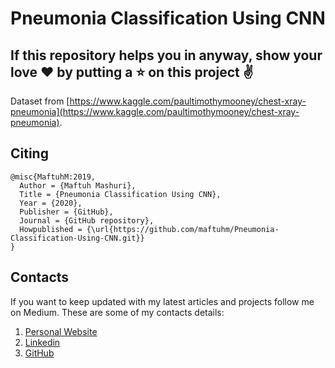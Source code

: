 # Pneumonia Classification Using CNN

## If this repository helps you in anyway, show your love :heart: by putting a :star: on this project :v:

Dataset from [https://www.kaggle.com/paultimothymooney/chest-xray-pneumonia](https://www.kaggle.com/paultimothymooney/chest-xray-pneumonia).

## Citing

```
@misc{MaftuhM:2019,
  Author = {Maftuh Mashuri},
  Title = {Pneumonia Classification Using CNN},
  Year = {2020},
  Publisher = {GitHub},
  Journal = {GitHub repository},
  Howpublished = {\url{https://github.com/maftuhm/Pneumonia-Classification-Using-CNN.git}}
}
```

## Contacts

If you want to keep updated with my latest articles and projects follow me on Medium. These are some of my contacts details:

1. [Personal Website](https://maftuhm.github.io/)
2. [Linkedin](https://in.linkedin.com/in/maftuhmashuri)
3. [GitHub](https://github.com/maftuhm)
